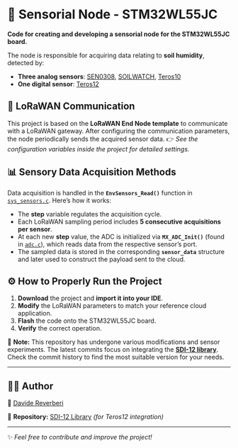 # 🌱 Sensorial Node - STM32WL55JC

**Code for creating and developing a sensorial node for the STM32WL55JC board.**

The node is responsible for acquiring data relating to **soil humidity**, detected by:
- **Three analog sensors**: [SEN0308](https://wiki.dfrobot.com/Waterproof_Capacitive_Soil_Moisture_Sensor_SKU_SEN0308), [SOILWATCH](https://pino-tech.eu/wp-content/uploads/2017/08/SoilWatch10.pdf), [Teros10](https://metergroup.com/it/products/teros-10/)
- **One digital sensor**: [Teros12](https://metergroup.com/it/products/teros-12/)

## 📡 LoRaWAN Communication
This project is based on the **LoRaWAN End Node template** to communicate with a LoRaWAN gateway. After configuring the communication parameters, the node periodically sends the acquired sensor data.
👉 *See the configuration variables inside the project for detailed settings.*

## 📊 Sensory Data Acquisition Methods

Data acquisition is handled in the **`EnvSensors_Read()`** function in [`sys_sensors.c`](./sys_sensors.c). Here’s how it works:
- The **step** variable regulates the acquisition cycle.
- Each LoRaWAN sampling period includes **5 consecutive acquisitions per sensor**.
- At each new **step** value, the ADC is initialized via **`MX_ADC_Init()`** (found in [`adc.c`](./adc.c)), which reads data from the respective sensor’s port.
- The sampled data is stored in the corresponding **`sensor_data`** structure and later used to construct the payload sent to the cloud.

## ⚙️ How to Properly Run the Project

1. **Download** the project and **import it into your IDE**.
2. **Modify** the LoRaWAN parameters to match your reference cloud application.
3. **Flash** the code onto the STM32WL55JC board.
4. **Verify** the correct operation.

🔔 **Note:** This repository has undergone various modifications and sensor experiments. The latest commits focus on integrating the **[SDI-12 library](https://github.com/DaddaRev/SDI-12)**. Check the commit history to find the most suitable version for your needs.

---
## 👨‍💻 Author
📌 [Davide Reverberi](https://github.com/DaddaRev)

📝 **Repository:** [SDI-12 Library](https://github.com/DaddaRev/SDI-12) *(for Teros12 integration)*

---
✨ *Feel free to contribute and improve the project!*

